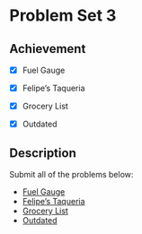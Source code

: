 # Problem Set 3

## Achievement

- [x] Fuel Gauge
- [x] Felipe’s Taqueria
- [x] Grocery List
- [x] Outdated


## Description

Submit all of the problems below:
- [Fuel Gauge](https://cs50.harvard.edu/python/2022/psets/3/fuel/)
- [Felipe’s Taqueria](https://cs50.harvard.edu/python/2022/psets/3/taqueria/)
- [Grocery List](https://cs50.harvard.edu/python/2022/psets/3/grocery/)
- [Outdated](https://cs50.harvard.edu/python/2022/psets/3/outdated/)